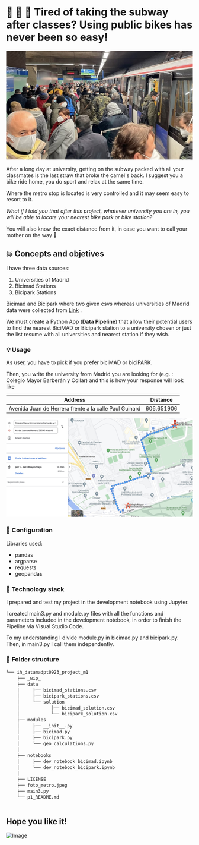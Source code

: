 # :mega: :mega: :mega: __Tired of taking the subway after classes? Using public bikes has never been so easy!__

![Image](foto_metro.jpeg)

After a long day at university, getting on the subway packed with all your classmates is the last straw that broke the camel's back. I suggest you a bike ride home, you do sport and relax at the same time.

Where the metro stop is located is very controlled and it may seem easy to resort to it. 

*What if I told you that after this project, whatever university you are in, you will be able to locate your nearest bike park or bike station?*

You will also know the exact distance from it, in case you want to call your mother on the way :see_no_evil:


## :boom: **Concepts and objetives**

I have three data sources: 
1. Universities of Madrid
2. Bicimad Stations
3. Bicipark Stations

Bicimad and Bicipark where two given csvs whereas universities of Madrid data were collected from [Link](https://datos.madrid.es/portal/site/egob) .

We must create a Python App (**Data Pipeline**) that allow their potential users to find the nearest BiciMAD or Bicipark station to a university chosen or just the list resume with all universities and nearest station if they wish.



### :bulb: Usage

As user, you have to pick if you prefer biciMAD or biciPARK. 

Then, you write the university from Madrid you are looking for (e.g. : Colegio Mayor Barberán y Collar) and this is how your response will look like 

| Address     | Distance | 
| :----------: | :---:    | 
| Avenida Juan de Herrera frente a la calle Paul Guinard | 606.651906      | 

![Image](caso_uso.jpeg)

### :wrench: **Configuration**

Libraries used:
- pandas
- argparse
- requests
- geopandas

### :hammer: __Technology stack__

I prepared and test my project in the development notebook using Jupyter.

I created main3.py and module.py files with all the functions and parameters included in the development notebook, in order to finish the Pipeline via Visual Studio Code. 

To my understanding I divide module.py in bicimad.py and bicipark.py. Then, in main3.py I call them independently.

### :file_folder: **Folder structure**
```
└── ih_datamadpt0923_project_m1
    ├── _wip_
    ├── data
    │     ├── bicimad_stations.csv
    │     ├── bicipark_stations.csv
    │     └── solution
    │            ├── bicimad_solution.csv
    │            └── bicipark_solution.csv
    ├── modules 
    │     ├── __init__.py
    │     ├── bicimad.py
    │     ├── bicipark.py
    │     └── geo_calculations.py
    │    
    ├── notebooks
    │     ├── dev_notebook_bicimad.ipynb
    │     └── dev_notebook_bicipark.ipynb
    │     
    ├── LICENSE
    ├── foto_metro.jpeg
    ├── main3.py
    └── p1_README.md
   
```





## Hope you like it!
![Image](https://media.giphy.com/media/5Yt2xZnDg1fHKDtj7U/giphy.gif)